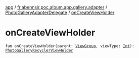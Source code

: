 [app](../../index.md) / [fr.abennsir.poc.album.app.gallery.adapter](../index.md) / [PhotoGalleryAdapterDelegate](index.md) / [onCreateViewHolder](./on-create-view-holder.md)

# onCreateViewHolder

`fun onCreateViewHolder(parent: `[`ViewGroup`](https://developer.android.com/reference/android/view/ViewGroup.html)`, viewType: `[`Int`](https://kotlinlang.org/api/latest/jvm/stdlib/kotlin/-int/index.html)`): `[`PhotoGalleryRecyclerViewHolder`](../../fr.abennsir.poc.album.app.gallery.viewholder/-photo-gallery-recycler-view-holder/index.md)